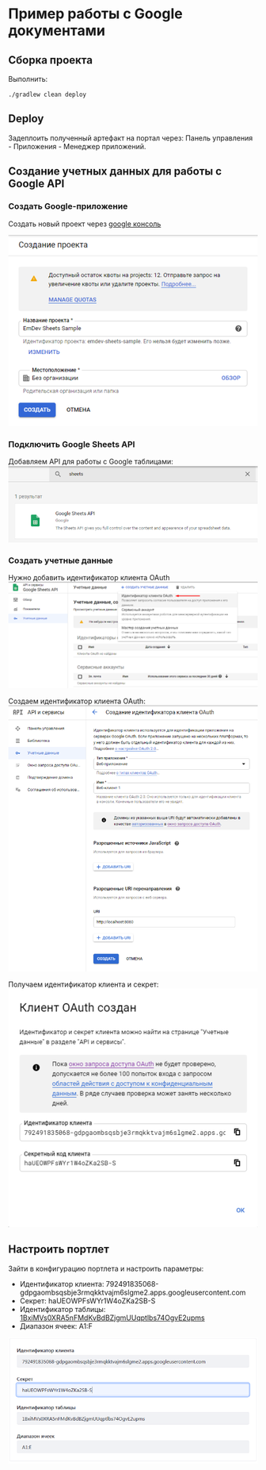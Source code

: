 # Пример работы с Google документами

## Сборка проекта

Выполнить:
```
./gradlew clean deploy
```

## Deploy
Задеплоить полученный артефакт на портал через: Панель управления - Приложения - Менеджер приложений.

## Создание учетных данных для работы с Google API

### Создать Google-приложение
Создать новый проект через [google консоль](https://console.developers.google.com/)

![Создать проект](docs/images/gsheet-create-project.png)

### Подключить Google Sheets API

Добавляем API для работы с Google таблицами:
![Google Sheets API](docs/images/gsheet-add-google-sheets-api.png)

### Создать учетные данные

Нужно добавить идентификатор клиента OAuth
![Создать учетные данные](docs/images/gsheet-create-client-credentials.png)

Создаем идентификатор клиента OAuth:
![Создать идентификатор клиента OAuth](docs/images/gsheet-create-client-credentials2.png)

Получаем идентификатор клиента и секрет:
![Идентификатор клиента OAuth](docs/images/gsheet-oauth-credentials.png)

## Настроить портлет

Зайти в конфигурацию портлета и настроить параметры:

- Идентификатор клиента: 792491835068-gdpgaombsqsbje3rmqkktvajm6slgme2.apps.googleusercontent.com
- Секрет: haUEOWPFsWYr1W4oZKa2SB-S
- Идентификатор таблицы: [1BxiMVs0XRA5nFMdKvBdBZjgmUUqptlbs74OgvE2upms](https://docs.google.com/spreadsheets/d/1BxiMVs0XRA5nFMdKvBdBZjgmUUqptlbs74OgvE2upms)
- Диапазон ячеек: A1:F

![Настройки портлета](docs/images/gsheet-portlet-settings.png)

